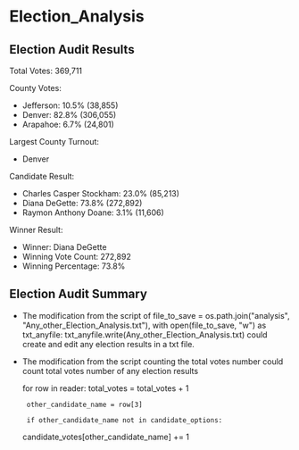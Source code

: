 # Election_Analysis

## Election Audit Results

Total Votes: 369,711

County Votes:
 - Jefferson: 10.5% (38,855)
 - Denver: 82.8% (306,055)
 - Arapahoe: 6.7% (24,801)
 
Largest County Turnout:
 - Denver

Candidate Result:
 - Charles Casper Stockham: 23.0% (85,213)
 - Diana DeGette: 73.8% (272,892)
 - Raymon Anthony Doane: 3.1% (11,606)
 
 Winner Result:
 - Winner: Diana DeGette
 - Winning Vote Count: 272,892
 - Winning Percentage: 73.8%
   
## Election Audit Summary

- The modification from the script of file_to_save = os.path.join("analysis", "Any_other_Election_Analysis.txt"),  with open(file_to_save, "w") as txt_anyfile: txt_anyfile.write(Any_other_Election_Analysis.txt) could create and edit any election results in a txt file.

-  The modification from the script counting the total votes number could count total votes number of any election results 
    
    for row in reader:
        total_votes = total_votes + 1
        
        other_candidate_name = row[3]
        
        if other_candidate_name not in candidate_options:
        
     candidate_votes[other_candidate_name] += 1  
     
